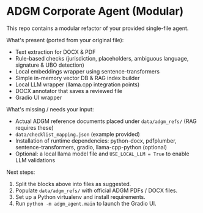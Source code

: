 <!-- [![Review Assignment Due Date](https://classroom.github.com/assets/deadline-readme-button-22041afd0340ce965d47ae6ef1cefeee28c7c493a6346c4f15d667ab976d596c.svg)](https://classroom.github.com/a/vgbm4cZ0)-->


# ADGM Corporate Agent (Modular)

This repo contains a modular refactor of your provided single-file agent.  

What's present (ported from your original file):
- Text extraction for DOCX & PDF
- Rule-based checks (jurisdiction, placeholders, ambiguous language, signature & UBO detection)
- Local embeddings wrapper using sentence-transformers
- Simple in-memory vector DB & RAG index builder
- Local LLM wrapper (llama.cpp integration points)
- DOCX annotator that saves a reviewed file
- Gradio UI wrapper

What's missing / needs your input:
- Actual ADGM reference documents placed under `data/adgm_refs/` (RAG requires these)
- `data/checklist_mapping.json` (example provided)
- Installation of runtime dependencies: python-docx, pdfplumber, sentence-transformers, gradio, llama-cpp-python (optional)
- Optional: a local llama model file and `USE_LOCAL_LLM = True` to enable LLM validations

Next steps:
1. Split the blocks above into files as suggested.
2. Populate `data/adgm_refs/` with official ADGM PDFs / DOCX files.
3. Set up a Python virtualenv and install requirements.
4. Run `python -m adgm_agent.main` to launch the Gradio UI.
